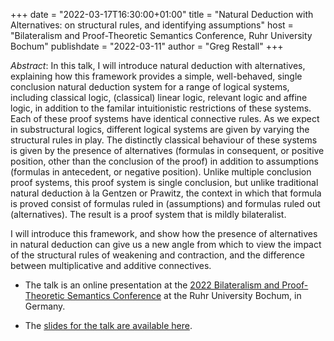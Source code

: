 +++
date = "2022-03-17T16:30:00+01:00"
title = "Natural Deduction with Alternatives: on structural rules, and identifying assumptions"
host = "Bilateralism and Proof-Theoretic Semantics Conference, Ruhr University Bochum"
publishdate = "2022-03-11"
author = "Greg Restall"
+++

*Abstract*: In this talk, I will introduce natural deduction with alternatives, explaining how this framework provides a simple, well-behaved, single conclusion natural deduction system for a range of logical systems, including classical logic, (classical) linear logic, relevant logic and affine logic, in addition to the familar intuitionistic restrictions of these systems. Each of these proof systems have identical connective rules. As we expect in substructural logics, different logical systems are given by varying the structural rules in play. The distinctly classical behaviour of these systems is given by the presence of alternatives (formulas in consequent, or positive position, other than the conclusion of the proof) in addition to assumptions (formulas in antecedent, or negative position). Unlike multiple conclusion proof systems, this proof system is single conclusion, but unlike traditional natural deduction à la Gentzen or Prawitz, the context in which that formula is proved consist of formulas ruled in (assumptions) and formulas ruled out (alternatives). The result is a proof system that is mildly bilateralist.

I will introduce this framework, and show how the presence of alternatives in natural deduction can give us a new angle from which to view the impact of the structural rules of weakening and contraction, and the difference between multiplicative and additive connectives. 


* The talk is an online presentation at the [2022 Bilateralism and Proof-Theoretic Semantics Conference](https://sites.google.com/view/conferencebilateralism2022/home) at the Ruhr University Bochum, in Germany. 

* The [slides for the talk are available here](/slides/natural-deduction-with-alternatives-bochum.pdf).

